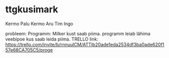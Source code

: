 # ttgkusimark

Kermo Palu 
Kermo Aru
Tim Ingo

probleem: Programm: Milker
  kust saab piima. 
    programm leiab lähima veebipoe kus saab leida piima.
TRELLO link: https://trello.com/invite/b/rnnuulCM/ATTIb20ade1eda2534df3ba0ade620f157e68CA705C5/proge
